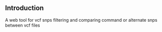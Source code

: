 ## Introduction

A web tool for vcf snps filtering and comparing command or alternate snps between vcf files

